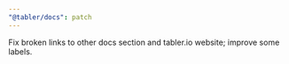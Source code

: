 ```yaml
---
"@tabler/docs": patch
---
```


Fix broken links to other docs section and tabler.io website; improve some labels.
